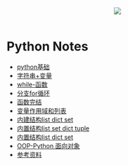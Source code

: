 <br>

<div align="center">
    <br>
    <a href="https://github.com/mayu1031/CS_Notes"> <img src="https://raw.githubusercontent.com/mayu1031/CS_Notes/master/doc/others/icons/%E5%86%AC%E6%97%A5%E8%A3%85%E5%A4%87icon/%E8%80%B3%E7%BD%A9.png"></a>    
</div> 

<br/>


Python Notes
========

- [python基础](https://github.com/mayu1031/CS_Notes/blob/master/doc/python/python_note/01python%E5%9F%BA%E7%A1%80.ipynb)
- [字符串+变量](https://github.com/mayu1031/CS_Notes/blob/master/doc/python/python_note/02%E5%AD%97%E7%AC%A6%E4%B8%B2%2B%E5%8F%98%E9%87%8F.ipynb)
- [while-函数](https://github.com/mayu1031/CS_Notes/blob/master/doc/python/python_note/03while-%E5%87%BD%E6%95%B0.ipynb)
- [分支for循环](https://github.com/mayu1031/CS_Notes/blob/master/doc/python/python_note/04%E5%88%86%E6%94%AFfor%E5%BE%AA%E7%8E%AF.ipynb)   
- [函数完结](https://github.com/mayu1031/CS_Notes/blob/master/doc/python/python_note/05%E5%87%BD%E6%95%B0%E5%AE%8C%E7%BB%93.ipynb)
- [变量作用域和列表](https://github.com/mayu1031/CS_Notes/blob/master/doc/python/python_note/06%E5%8F%98%E9%87%8F%E4%BD%9C%E7%94%A8%E5%9F%9F%E5%92%8C%E5%88%97%E8%A1%A8.ipynb)
- [内建结构list dict set](https://github.com/mayu1031/CS_Notes/blob/master/doc/python/python_note/07%E5%86%85%E5%BB%BA%E7%BB%93%E6%9E%84listdictset.ipynb)
- [内置结构list set dict tuple](https://github.com/mayu1031/CS_Notes/blob/master/doc/python/python_note/08%E5%86%85%E7%BD%AE%E7%BB%93%E6%9E%84listsetdictuple02.ipynb)
- [内置结构list dict set](https://github.com/mayu1031/CS_Notes/blob/master/doc/python/python_note/09%E5%86%85%E7%BD%AE%E7%BB%93%E6%9E%84listdictset03.ipynb)
- [OOP-Python 面向对象](https://github.com/mayu1031/CS_Notes/blob/master/doc/python/python_note/10OOPnote.md)
- [参考资料](https://study.163.com/course/courseMain.htm?courseId=1004987028&_trace_c_p_k2_=1e18ab732c4747afb2f96b36893ba134)



